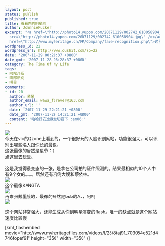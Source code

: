 ```yaml
---
layout: post
status: publish
published: true
title: 看看你的明星脸
author: JohnnieFucker
excerpt: "<a href=\"http://photo14.yupoo.com/20071129/002742_610058904_shaaqxwy.jpg\"><img
  src=\"http://photo14.yupoo.com/20071129/002742_610058904.jpg\" /></a>\r\n今天在vic的Qzone上看到的，一个很好玩的人脸识别网站，功能很强大，可以识别出哪些名人跟你长的最像。\r\n这张最像的居然是星爷：）\r\n点<a
  href=\"http://www.myheritage.cn/FP/Company/face-recognition.php\">这里</a>去玩玩。\r\n"
wordpress_id: 22
wordpress_url: http://www.oushit.com/?p=22
date: '2007-11-29 00:28:37 +0800'
date_gmt: '2007-11-28 16:28:37 +0800'
category: The Time Of My Life
tags:
- 网站介绍
- 面部识别
- 明星
comments:
- id: 20
  author: 鬧鬧
  author_email: wawa_forever@163.com
  author_url: ''
  date: '2007-11-29 22:21:21 +0800'
  date_gmt: '2007-11-29 14:21:21 +0800'
  content: '哈哈好安逸我也切耍下 :em06:'
---
```

<p><a href="http://photo14.yupoo.com/20071129/002742_610058904_shaaqxwy.jpg"><img src="http://photo14.yupoo.com/20071129/002742_610058904.jpg" /></a><br />
今天在vic的Qzone上看到的，一个很好玩的人脸识别网站，功能很强大，可以识别出哪些名人跟你长的最像。<br />
这张最像的居然是星爷：）<br />
点<a href="http://www.myheritage.cn/FP/Company/face-recognition.php">这里</a>去玩玩。<br />
<!--break--><a id="more-22"></a><br />
这是我觉得最变态的一张，是拿在公司拍的证件照测的。结果最相似的10个人中有9个女的。。。。居然还有巩俐大嫂和蔡依林。<br />
<a href="http://photo15.yupoo.com/20071129/002740_350157320_tzoqgflc.jpg"><img src="http://photo15.yupoo.com/20071129/002740_350157320.jpg" /></a><br />
这个最像KANGTA<br />
<a href="http://photo14.yupoo.com/20071129/002741_1722248905_lbphgynz.jpg"><img src="http://photo14.yupoo.com/20071129/002741_1722248905.jpg" /></a><br />
再来张戴墨镜的，最像的居然是bsb的AJ，呵呵<br />
<a href="http://photo14.yupoo.com/20071129/002741_609489389_dvifgtcd.jpg"><img src="http://photo14.yupoo.com/20071129/002741_609489389.jpg" /></a></p>
<p>这个网站非常强大，还能生成从你到明星演变的flash。唯一的缺点就是这个网站速度比较慢</p>
<p>[kml_flashembed movie="http://www.myheritagefiles.com/videos/I/28/8taj91_703054e521d4746fopef91" height="350" width="350" /]</p>
